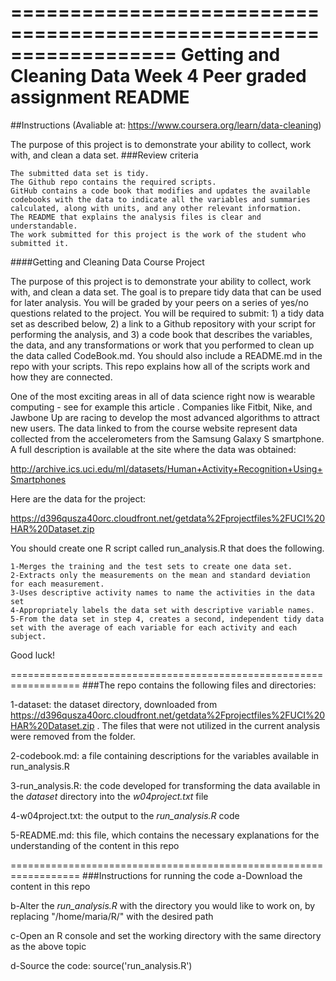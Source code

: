 ==================================================================
Getting and Cleaning Data
Week 4
Peer graded assignment
README
==================================================================
##Instructions 
(Avaliable at: https://www.coursera.org/learn/data-cleaning)

The purpose of this project is to demonstrate your ability to collect, work with, and clean a data set.
###Review criteria

    The submitted data set is tidy.
    The Github repo contains the required scripts.
    GitHub contains a code book that modifies and updates the available codebooks with the data to indicate all the variables and summaries calculated, along with units, and any other relevant information.
    The README that explains the analysis files is clear and understandable.
    The work submitted for this project is the work of the student who submitted it.

####Getting and Cleaning Data Course Project

The purpose of this project is to demonstrate your ability to collect, work with, and clean a data set. The goal is to prepare tidy data that can be used for later analysis. You will be graded by your peers on a series of yes/no questions related to the project. You will be required to submit: 1) a tidy data set as described below, 2) a link to a Github repository with your script for performing the analysis, and 3) a code book that describes the variables, the data, and any transformations or work that you performed to clean up the data called CodeBook.md. You should also include a README.md in the repo with your scripts. This repo explains how all of the scripts work and how they are connected.

One of the most exciting areas in all of data science right now is wearable computing - see for example this article . Companies like Fitbit, Nike, and Jawbone Up are racing to develop the most advanced algorithms to attract new users. The data linked to from the course website represent data collected from the accelerometers from the Samsung Galaxy S smartphone. A full description is available at the site where the data was obtained:

http://archive.ics.uci.edu/ml/datasets/Human+Activity+Recognition+Using+Smartphones

Here are the data for the project:

https://d396qusza40orc.cloudfront.net/getdata%2Fprojectfiles%2FUCI%20HAR%20Dataset.zip

You should create one R script called run_analysis.R that does the following.

    1-Merges the training and the test sets to create one data set.
    2-Extracts only the measurements on the mean and standard deviation for each measurement.
    3-Uses descriptive activity names to name the activities in the data set
    4-Appropriately labels the data set with descriptive variable names.
    5-From the data set in step 4, creates a second, independent tidy data set with the average of each variable for each activity and each subject.

Good luck!

==================================================================
###The repo contains the following files and directories:

1-dataset: the dataset directory, downloaded from https://d396qusza40orc.cloudfront.net/getdata%2Fprojectfiles%2FUCI%20HAR%20Dataset.zip . The files that were not utilized in the current analysis were removed from the folder.

2-codebook.md: a file containing descriptions for the variables available in run_analysis.R 

3-run_analysis.R: the code developed for transforming the data available in the *dataset* directory into the *w04project.txt* file 

4-w04project.txt: the output to the *run_analysis.R* code 

5-README.md: this file, which contains the necessary explanations for the understanding of the content in this repo 

==================================================================
###Instructions for running the code
a-Download the content in this repo 

b-Alter the *run_analysis.R* with the directory you would like to work on, by replacing "/home/maria/R/" with the desired path 

c-Open an R console and set the working directory with the same directory as the above topic 

d-Source the code: source('run_analysis.R') 
